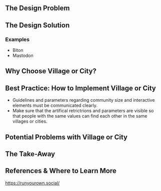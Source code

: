 ## The Design Problem 

## The Design Solution 

### Examples 
- Biton
- Mastodon 

## Why Choose Village or City? 

## Best Practice: How to Implement Village or City
- Guidelines and parameters regarding community size and interactive elements must be communicated clearly. 
- Make sure that the artifical retrictrions and parameters are visible so that people with the same values can find each other in the same villages or cities. 

## Potential Problems with Village or City

## The Take-Away

## References & Where to Learn More 
https://runyourown.social/
